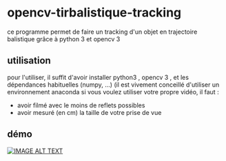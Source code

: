# opencv-tirbalistique-tracking
ce programme permet de faire un tracking d'un objet en trajectoire balistique grâce à python 3 et opencv 3 
## utilisation
pour l'utiliser, il suffit d'avoir installer python3 , opencv 3 , et les dépendances habituelles (numpy, ...) (il est vivement conceillé
d'utiliser un environnement anaconda
si vous voulez utiliser votre propre vidéo,  il faut :
- avoir filmé avec le moins de reflets possibles 
- avoir mesuré (en cm) la taille de votre prise de vue
## démo 

[![IMAGE ALT TEXT](http://img.youtube.com/vi/_LgZDQBWyyE/0.jpg)](https://youtu.be/_LgZDQBWyyE "Démo")
